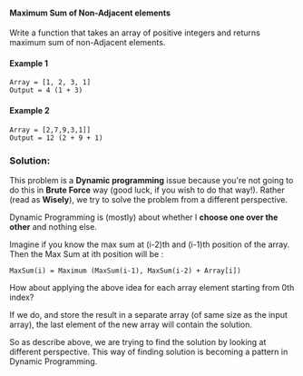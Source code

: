 #### Maximum Sum of Non-Adjacent elements

Write a function that takes an array of positive integers and returns maximum sum of non-Adjacent elements.

#### Example 1
```
Array = [1, 2, 3, 1]
Output = 4 (1 + 3)
```
#### Example 2
```
Array = [2,7,9,3,1]]
Output = 12 (2 + 9 + 1)
```
### Solution:
This problem is a **Dynamic programming** issue because you're not going to do this in **Brute Force** way (good luck, if you wish to do that way!).
Rather (read as **Wisely**), we try to solve the problem from a different perspective. 

Dynamic Programming is (mostly) about whether I **choose one over the other** and nothing else. 

Imagine if you know the max sum at (i-2)th and (i-1)th position of the array. 
Then the Max Sum at ith position will be :
    
    MaxSum(i) = Maximum (MaxSum(i-1), MaxSum(i-2) + Array[i])

How about applying the above idea for each array element starting from 0th index?

If we do, and store the result in a separate array (of same size as the input array), the last element of the new array will contain the solution.

So as describe above, we are trying to find the solution by looking at different perspective.
This way of finding solution is becoming a pattern in Dynamic Programming.
